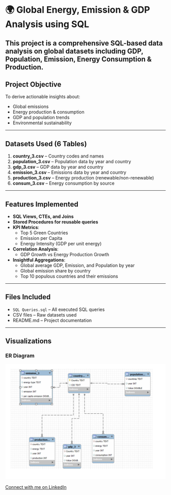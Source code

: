 # 🌍 **Global Energy, Emission & GDP Analysis using SQL**

This project is a comprehensive SQL-based data analysis on global datasets including GDP, Population, Emission, Energy Consumption & Production.
---

## Project Objective

To derive actionable insights about:
- Global emissions
- Energy production & consumption
- GDP and population trends
- Environmental sustainability

---

## Datasets Used (6 Tables)
1. **country_3.csv** – Country codes and names
2. **population_3.csv** – Population data by year and country
3. **gdp_3.csv** – GDP data by year and country
4. **emission_3.csv** – Emissions data by year and country
5. **production_3.csv** – Energy production (renewable/non-renewable)
6. **consum_3.csv** – Energy consumption by source

---

## Features Implemented

- **SQL Views, CTEs, and Joins**
- **Stored Procedures for reusable queries**
- **KPI Metrics**:
  - Top 5 Green Countries
  - Emission per Capita
  - Energy Intensity (GDP per unit energy)
- **Correlation Analysis**:
  - GDP Growth vs Energy Production Growth
- **Insightful Aggregations**:
  - Global average GDP, Emission, and Population by year
  - Global emission share by country
  - Top 10 populous countries and their emissions

---

## Files Included

- `SQL Queries.sql` – All executed SQL queries
- CSV files – Raw datasets used
- README.md – Project documentation

---


## Visualizations

### ER Diagram

![ER Diagram](/ER_Diagram.png)

[Connect with me on LinkedIn](https://www.linkedin.com/in/akshay-korlepara-7538a8318/)



